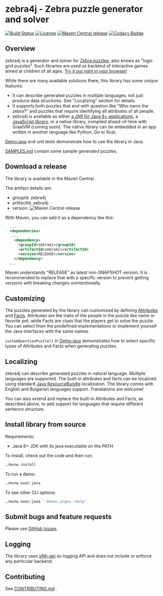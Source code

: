 # zebra4j - Zebra puzzle generator and solver

[![Build Status](https://travis-ci.org/murfffi/zebra4j.svg?branch=main)](https://travis-ci.org/murfffi/zebra4j)
[![License](https://img.shields.io/github/license/murfffi/zebra4j)](/LICENSE)
[![Maven Central release](https://maven-badges.herokuapp.com/maven-central/io.github.murfffi/zebra4j/badge.svg)](https://search.maven.org/artifact/io.github.murfffi/zebra4j)
[![Codacy Badge](https://app.codacy.com/project/badge/Grade/e85598dea228465188b9e70774983532)](https://www.codacy.com/gh/murfffi/zebra4j/dashboard?utm_source=github.com&amp;utm_medium=referral&amp;utm_content=murfffi/zebra4j&amp;utm_campaign=Badge_Grade)

## Overview

zebra4j is a generator and solver for [Zebra
puzzles](https://en.wikipedia.org/wiki/Zebra_Puzzle), also knows as "logic grid
puzzles". Such libraries are used as backend of interactive games aimed at
children of all ages. [Try it out right in your browser!](https://murfffi.github.io/zebra-apps/demo/)

While there are many available solutions there, this library has some unique
features:
- It can describe generated puzzles in multiple languages, not just produce data
  structures. See "Localizing" section for details.
- It supports both puzzles that end with question like "Who owns the zebra?" and
  puzzles that require identifying all attributes of all people.
- zebra4j is available as either 
  [a JAR for Java 8+ applications](https://bintray.com/beta/#/marin-nozhchev/marin-nozhchev/zebra4),
  a [JavaScript library](https://github.com/murfffi/zebra-apps), or a native library,
  compiled ahead-of-time with GraalVM (coming soon).
  The native library can be embedded in an app written in another
  language like Python, Go or Rust.

[Demo.java](src/main/java/zebra4j/Demo.java) and unit tests demonstrate how to use
the library in Java.

[SAMPLES.md](SAMPLES.md) contain some sample generated puzzles.

## Download a release

The library is available in the Maven Central .

The artifact details are:

- groupId: zebra4j
- artifactId: zebra4j
- version: ![Maven Central release](https://maven-badges.herokuapp.com/maven-central/io.github.murfffi/zebra4j/badge.svg)

With Maven, you can add it as a dependency like this:

```xml
  ...
  <dependencies>
   ...
    <dependency>
      <groupId>zebra4j</groupId>
      <artifactId>zebra4j</artifactId>
      <version>RELEASE</version>
    </dependency>
  ...
```

Maven understands "RELEASE" as latest non-SNAPSHOT version. It is recommended to
replace that with a specific version to prevent getting versions with breaking
changes unintentionally.

## Customizing

The puzzles generated by the library can customized by defining
[Attributes](src/main/java/zebra4j/Attribute.java#L21)
and [Facts](src/main/java/zebra4j/fact/Fact.java#L21).
Attributes are the traits of the people in the puzzle like name or favorite pet,
while Facts are clues that the players get to solve the puzzle. You can select
from the predefined implementations or implement yourself the Java interfaces
with the same names.

`customQuestionPuzzle()` in
[Demo.java](src/main/java/zebra4j/Demo.java)
demonstrates how to select specific types of Attributes and Facts when
generating puzzles.

## Localizing

zebra4j can describe generated puzzles in natural language. Multiple languages
are supported. The built-in attributes and facts can be localized using standard
[Java ResourceBundle](https://docs.oracle.com/javase/tutorial/i18n/resbundle/index.html)
localization. The library comes with English and Bulgarian languages support.
Translations are welcome!

You can also extend and replace the built-in Attributes and Facts, as described
above, to add support for languages that require different sentence structure.

## Install library from source

Requirements:
- Java 8+ JDK with its java executable on the PATH

To install, check out the code and then run:

```bash
./mvnw install
```

To run a demo:

```bash
./mvnw exec:java
```

To see other CLI options:

```bash
./mvnw exec:java '-Dexec.args=--help'
```

## Submit bugs and feature requests

Please use [GitHub issues](https://github.com/murfffi/zebra4j/issues).

## Logging

The library uses [slf4j-api](http://www.slf4j.org/) as logging API and does not
include or enforce any particular backend.

## Contributing
<!-- https://github.blog/2013-01-31-relative-links-in-markup-files/ -->
See [CONTRIBUTING.md](CONTRIBUTING.md) .
